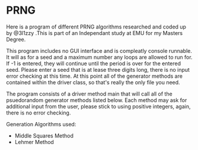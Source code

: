 # PRNG
Here is a program of different PRNG algorithms researched and coded up by @3l1zzy .This is part of an Independant study at EMU for my Masters Degree.

This program includes no GUI interface and is compleatly console runnable. It will as for a seed and a maximum number any loops are allowed to run for. If -1 is entered, they will continue until the period is over for the entered seed. Please enter a seed that is at lease three digits long, there is no input error checking at this time. At this point all of the generator methods are contained within the driver class, so that's really the only file you need.

The program consists of a driver method main that will call all of the psuedorandom generator methods listed below. Each method may ask for additional input from the user, please stick to using positive integers, again, there is no error checking. 

Generation Algorithms used:
- Middle Squares Method
- Lehmer Method
